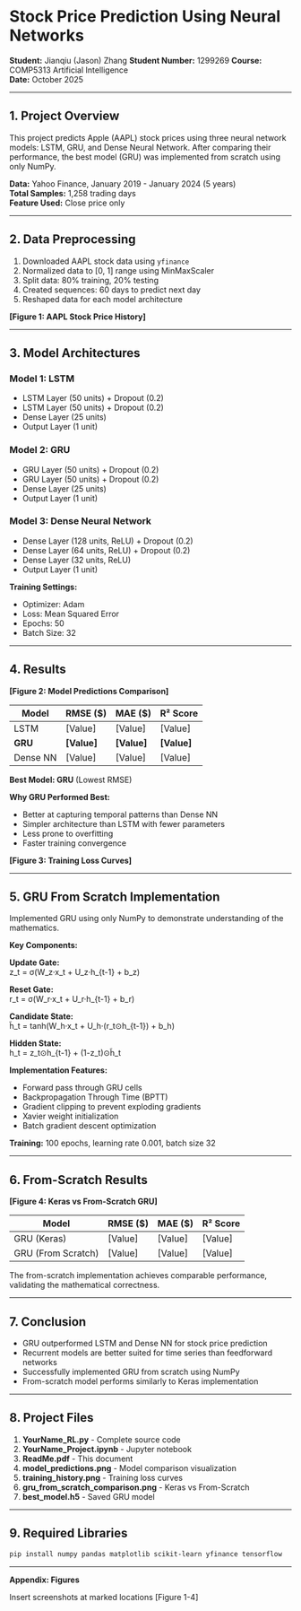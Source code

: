 # Stock Price Prediction Using Neural Networks

**Student:** Jianqiu (Jason) Zhang
**Student Number:** 1299269
**Course:** COMP5313 Artificial Intelligence  
**Date:** October 2025

---

## 1. Project Overview

This project predicts Apple (AAPL) stock prices using three neural network models: LSTM, GRU, and Dense Neural Network. After comparing their performance, the best model (GRU) was implemented from scratch using only NumPy.

**Data:** Yahoo Finance, January 2019 - January 2024 (5 years)  
**Total Samples:** 1,258 trading days  
**Feature Used:** Close price only

---

## 2. Data Preprocessing

1. Downloaded AAPL stock data using `yfinance`
2. Normalized data to [0, 1] range using MinMaxScaler
3. Split data: 80% training, 20% testing
4. Created sequences: 60 days to predict next day
5. Reshaped data for each model architecture

**[Figure 1: AAPL Stock Price History]**

---

## 3. Model Architectures

### Model 1: LSTM
- LSTM Layer (50 units) + Dropout (0.2)
- LSTM Layer (50 units) + Dropout (0.2)
- Dense Layer (25 units)
- Output Layer (1 unit)

### Model 2: GRU
- GRU Layer (50 units) + Dropout (0.2)
- GRU Layer (50 units) + Dropout (0.2)
- Dense Layer (25 units)
- Output Layer (1 unit)

### Model 3: Dense Neural Network
- Dense Layer (128 units, ReLU) + Dropout (0.2)
- Dense Layer (64 units, ReLU) + Dropout (0.2)
- Dense Layer (32 units, ReLU)
- Output Layer (1 unit)

**Training Settings:**
- Optimizer: Adam
- Loss: Mean Squared Error
- Epochs: 50
- Batch Size: 32

---

## 4. Results

**[Figure 2: Model Predictions Comparison]**

| Model | RMSE ($) | MAE ($) | R² Score |
|-------|----------|---------|----------|
| LSTM | [Value] | [Value] | [Value] |
| **GRU** | **[Value]** | **[Value]** | **[Value]** |
| Dense NN | [Value] | [Value] | [Value] |

**Best Model: GRU** (Lowest RMSE)

**Why GRU Performed Best:**
- Better at capturing temporal patterns than Dense NN
- Simpler architecture than LSTM with fewer parameters
- Less prone to overfitting
- Faster training convergence

**[Figure 3: Training Loss Curves]**

---

## 5. GRU From Scratch Implementation

Implemented GRU using only NumPy to demonstrate understanding of the mathematics.

**Key Components:**

**Update Gate:**  
z_t = σ(W_z·x_t + U_z·h_{t-1} + b_z)

**Reset Gate:**  
r_t = σ(W_r·x_t + U_r·h_{t-1} + b_r)

**Candidate State:**  
h̃_t = tanh(W_h·x_t + U_h·(r_t⊙h_{t-1}) + b_h)

**Hidden State:**  
h_t = z_t⊙h_{t-1} + (1-z_t)⊙h̃_t

**Implementation Features:**
- Forward pass through GRU cells
- Backpropagation Through Time (BPTT)
- Gradient clipping to prevent exploding gradients
- Xavier weight initialization
- Batch gradient descent optimization

**Training:** 100 epochs, learning rate 0.001, batch size 32

---

## 6. From-Scratch Results

**[Figure 4: Keras vs From-Scratch GRU]**

| Model | RMSE ($) | MAE ($) | R² Score |
|-------|----------|---------|----------|
| GRU (Keras) | [Value] | [Value] | [Value] |
| GRU (From Scratch) | [Value] | [Value] | [Value] |

The from-scratch implementation achieves comparable performance, validating the mathematical correctness.

---

## 7. Conclusion

- GRU outperformed LSTM and Dense NN for stock price prediction
- Recurrent models are better suited for time series than feedforward networks
- Successfully implemented GRU from scratch using NumPy
- From-scratch model performs similarly to Keras implementation

---

## 8. Project Files

1. **YourName_RL.py** - Complete source code
2. **YourName_Project.ipynb** - Jupyter notebook
3. **ReadMe.pdf** - This document
4. **model_predictions.png** - Model comparison visualization
5. **training_history.png** - Training loss curves
6. **gru_from_scratch_comparison.png** - Keras vs From-Scratch
7. **best_model.h5** - Saved GRU model

---

## 9. Required Libraries

```bash
pip install numpy pandas matplotlib scikit-learn yfinance tensorflow
```

---

**Appendix: Figures**

Insert screenshots at marked locations [Figure 1-4]